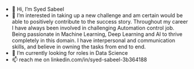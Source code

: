 - 👋 Hi, I’m Syed Sabeel
- 👀 I’m interested in taking up a new challenge and am certain would be able to positively contribute to the success story. Throughout my career I have always been involved in challenging Automation control job. Being passionate in Machine Learning, Deep Learning and AI to thrive completely in this domain. I have interpersonal and communication skills, and believe in owning the tasks from end to end.
- 🌱 I’m currently looking for roles in Data Science
- 📫 reach me on linkedin.com/in/syed-sabeel-3b364188

<!---
syedsabeel88/syedsabeel88 is a ✨ special ✨ repository because its `README.md` (this file) appears on your GitHub profile.
You can click the Preview link to take a look at your changes.
--->
